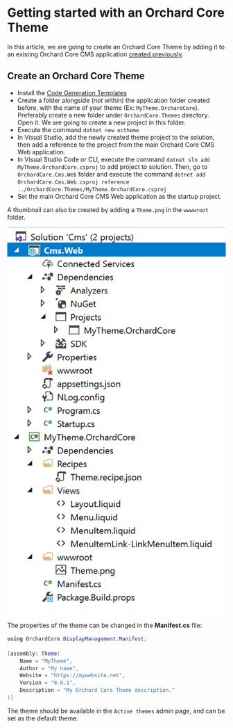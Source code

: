 # Getting started with an Orchard Core Theme

In this article, we are going to create an Orchard Core Theme by adding it to an existing Orchard Core CMS application [created previously](../).

## Create an Orchard Core Theme

- Install the [Code Generation Templates](../templates/) 
- Create a folder alongside (*not* within) the application folder created before, with the name of your theme (Ex: `MyTheme.OrchardCore`). Preferably create a new folder under `OrchardCore.Themes` directory. Open it. We are going to create a new project in this folder.
- Execute the command `dotnet new octheme`
- In Visual Studio, add the newly created theme project to the solution, then add a reference to the project from the main Orchard Core CMS Web application.
- In Visual Studio Code or CLI, execute the command `dotnet sln add MyTheme.OrchardCore.csproj` to add project to solution. Then, go to `OrchardCore.Cms.Web` folder and execute the command `dotnet add OrchardCore.Cms.Web.csproj reference ../OrchardCore.Themes/MyTheme.OrchardCore.csproj`
- Set the main Orchard Core CMS Web application as the startup project.

A thumbnail can also be created by adding a `Theme.png` in the `wwwwroot` folder.

![image](assets/MyTheme.png)

The properties of the theme can be changed in the __Manifest.cs__ file:

```csharp
using OrchardCore.DisplayManagement.Manifest;

[assembly: Theme(
    Name = "MyTheme",
    Author = "My name",
    Website = "https://mywebsite.net",
    Version = "0.0.1",
    Description = "My Orchard Core Theme description."
)]
```

The theme should be available in the `Active themes` admin page, and can be set as the default theme.
